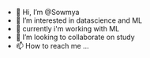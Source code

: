 - 👋 Hi, I’m @Sowmya
- 👀 I’m interested in datascience and ML
- 🌱 currently i'm working with ML 
- 💞️ I’m looking to collaborate on study
- 📫 How to reach me ...

<!---
Sowmya-venkit/Sowmya-venkit is a ✨ special ✨ repository because its `README.md` (this file) appears on your GitHub profile.
You can click the Preview link to take a look at your changes.
--->
